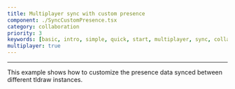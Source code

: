 ```yaml
---
title: Multiplayer sync with custom presence
component: ./SyncCustomPresence.tsx
category: collaboration
priority: 3
keywords: [basic, intro, simple, quick, start, multiplayer, sync, collaboration, presence]
multiplayer: true
---
```


---

This example shows how to customize the presence data synced between different tldraw instances.
